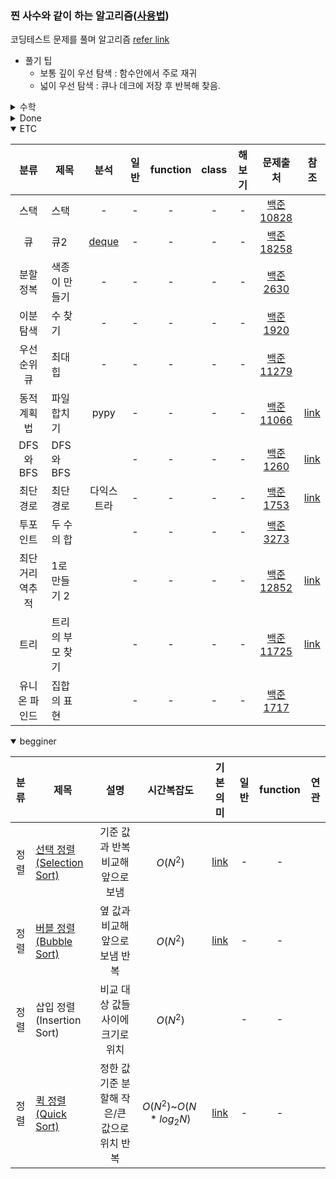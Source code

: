 ### 찐 사수와 같이 하는 알고리즘([사용법](./refer/README.md))
코딩테스트 문제를 풀며 알고리즘  [refer link](https://youtube.com/playlist?list=PLRx0vPvlEmdDHxCvAQS1_6XV4deOwfVrz)
+ 풀기 팁
    + 보통 깊이 우선 탐색 : 함수안에서 주로 재귀
    + 넓이 우선 탐색 : 큐나 데크에 저장 후 반복해 찾음.

<details>
<summary>수학</summary>

| 분류 | 제목 | 분석 | 일반 | function | class | 해보기| 문제출처 | 참조 |
| :---: | --- | :---: | :---: | :---: | :---: | :---: | :---: |:---: |
|수학|팩토리얼| :---: | :---: | :---: | :---: | :---: | :---: |[감마함수](https://youtu.be/v0wOBDOuQX8)|
|수학|최소 거리 횟수|[link](./analysis/baekjoon_2292_analysis.txt)|[py](./python/baekjoon_2292_flat.py)|-|-|-|[백준 2292](https://www.acmicpc.net/problem/2292)|-|
|수학|행렬 속 분수 찾기|[link](./analysis/baekjoon_1193_analysis.txt)|[py](./python/baekjoon_1193_flat.py)|-|-|-|[백준 1193](https://www.acmicpc.net/problem/1193)|[link](https://coder38611.tistory.com/61)|
|수학|최소 배달 봉지|[link](./analysis/baekjoon_2839_analysis.txt)|[py](./python/baekjoon_2839_flat.py)|-|-|-|[백준 2839](https://www.acmicpc.net/problem/2839)|-|
|수학|소수찾기||[py](https://www.acmicpc.net/source/39865962)|-|-|-|[백준 1978](https://www.acmicpc.net/problem/1978)||
|수학|구간 소수 찾기||[py](https://www.acmicpc.net/source/39910686)|-|-|-|[백준 2581](https://www.acmicpc.net/problem/2581)||
|수학|에라토스테네스의 체||[py](https://www.acmicpc.net/source/39961586)|-|-|-|[백준 11653](https://www.acmicpc.net/problem/11653)|[link](https://youtu.be/5ypkoEgFdH8)|
</details>

<details >
<summary>Done</summary>

| 분류 | 제목 | 분석 | 일반 | function | class | 해보기| 문제출처 | 참조 |
| :---: | --- | :---: | :---: | :---: | :---: | :---: | :---: |:---: |
|이진트리|6÷2(1+2)?중위표기법|||-|-|-||[link](https://youtu.be/3doWeqpD5gk)|
|완전탐색|변경 블랙잭|[link](./analysis/baekjoon_2798_analysis.txt)|[py](./python/baekjoon_2798_flat.py)|-|-|-|[백준 2798](https://www.acmicpc.net/problem/2798)|-|
|DFS|백트래킹|-|-|[py](./python/baekjoon_15649_function.py)|-|-|[백준 15649](https://www.acmicpc.net/problem/15649)|[link](https://velog.io/@yusuk6185/%EB%B0%B1%EC%A4%80-15649-N%EA%B3%BC-M-1-%ED%8C%8C%EC%9D%B4%EC%8D%AC-with-%EB%B0%B1%ED%8A%B8%EB%9E%98%ED%82%B9)| 
|선택정렬|수 정렬하기|[link](./analysis/baekjoon_2750_analysis.txt)|[py](./python/baekjoon_2750_flat.py)|-|-|-|[백준 2750](https://www.acmicpc.net/problem/2750)|-|
|병합정렬|수 정렬하기|||[py](./python/baekjoon_2751_function.py)|-|-|[백준 2751](https://www.acmicpc.net/problem/2751)|[link](https://eunhee-programming.tistory.com/105)|
|?|중복 수 정렬하기|-|[py](./python/baekjoon_10989_flat.py)|-|-|-|[백준 10989](https://www.acmicpc.net/problem/10989)|| 
|위상정렬|임계경로|||-|-|-|[백준 10989](https://www.acmicpc.net/problem/1948)|[youtube](https://youtu.be/WR5U_oWwf54)|
|위상정렬||||-|-|-||[youtube](https://youtu.be/qzfeVeajuyc)|
|타잔SCC정렬||||-|-|-||[youtube](https://youtu.be/H_Cg3-rv7RU)||
|통계|통계 수치 구하기|[link](./analysis/baekjoon_2108_analysis.txt)||-|-|-|[백준 2108](https://www.acmicpc.net/problem/2108)|[link](https://velog.io/@jaenny/%EB%B0%B1%EC%A4%80-2108-%ED%86%B5%EA%B3%84%ED%95%99-Python%ED%8C%8C%EC%9D%B4%EC%8D%AC)| 
|다이나믹 프로그래밍|피보나치 함수|[py](https://www.acmicpc.net/source/40047040)|-|-|-|-|[백준 1003](https://www.acmicpc.net/problem/1003)|[link](https://myjamong.tistory.com/303?category=898047)| 
|다이나믹 프로그래밍|2×n 타일링|-|-|-|-|-|[백준 11726](https://www.acmicpc.net/problem/11726)|[link](https://wook-2124.tistory.com/455)| 
|그리디|잔돈 주기|-|[py](./python/baekjoon_11047_flat.py)|-|-|-|[백준 11047](https://www.acmicpc.net/problem/11047)|[link](https://puleugo.tistory.com/20)| 
|정수론 및 조합론|배수와 약수|-|-|-|-|-|[백준 5086](https://www.acmicpc.net/problem/5086)|| 
</details>

<details open>
<summary>ETC</summary>

| 분류 | 제목 | 분석 | 일반 | function | class | 해보기| 문제출처 | 참조 |
| :---: | --- | :---: | :---: | :---: | :---: | :---: | :---: |:---: |
|스택|스택|-|-|-|-|-|[백준 10828](https://www.acmicpc.net/problem/10828)|| 
|큐|큐2|[deque](https://docs.python.org/3/library/collections.html#collections.deque)|-|-|-|-|[백준 18258](https://www.acmicpc.net/problem/18258)|| 
|분할 정복|색종이 만들기|-|-|-|-|-|[백준 2630](https://www.acmicpc.net/problem/2630)|| 
|이분 탐색|수 찾기|-|-|-|-|-|[백준 1920](https://www.acmicpc.net/problem/1920)|| 
|우선순위 큐|최대 힙|-|-|-|-|-|[백준 11279](https://www.acmicpc.net/problem/11279)||
|동적 계획법|파일 합치기|pypy|-|-|-|-|[백준 11066](https://www.acmicpc.net/problem/11066)|[link](https://suri78.tistory.com/15)|
|DFS와 BFS|DFS와 BFS||-|-|-|-|[백준 1260](https://www.acmicpc.net/problem/1260)|[link](https://velog.io/@hamfan524/%EB%B0%B1%EC%A4%80-1260%EB%B2%88-Python-%ED%8C%8C%EC%9D%B4%EC%8D%AC)|
|최단 경로|최단 경로|다익스트라|-|-|-|-|[백준 1753](https://www.acmicpc.net/problem/1753)|[link](https://my-coding-notes.tistory.com/200)|
|투포인트|두 수의 합||-|-|-|-|[백준 3273](https://www.acmicpc.net/problem/3273)||
|최단거리 역추적|1로 만들기 2||-|-|-|-|[백준 12852](https://www.acmicpc.net/problem/12852)|[link](https://claude-u.tistory.com/349)|
|트리|트리의 부모 찾기||-|-|-|-|[백준 11725](https://www.acmicpc.net/problem/11725)|[link](https://yanoo.tistory.com/52)|
|유니온 파인드|집합의 표현||-|-|-|-|[백준 1717](https://www.acmicpc.net/problem/1717)||
</details>
 
<details open>
<summary>begginer</summary>

| 분류 | 제목 | 설명 | 시간복잡도 | 기본의미 | 일반 | function | 연관 |
| :---: | --- | :---: | :---: | :---: | :---: | :---: | :---: |
|정렬|[선택 정렬(Selection Sort)](https://youtu.be/8ZiSzteFRYc)|기준 값과 반복 비교해 앞으로 보냄|$O(N^2)$|[link](https://docs.google.com/spreadsheets/d/18TZ_dfJ_MY6-XAnB3lV5-C2skDgVgrPZkPTDCbKVpF4/edit#gid=0)|-|-|| 
|정렬|[버블 정렬(Bubble Sort)](https://youtu.be/EZN0Irp2aPs)|옆 값과 비교해 앞으로 보냄 반복|$O(N^2)$|[link](https://docs.google.com/spreadsheets/d/18TZ_dfJ_MY6-XAnB3lV5-C2skDgVgrPZkPTDCbKVpF4/edit#gid=2018194806)|-|-|| 
|정렬|삽입 정렬(Insertion Sort)|비교 대상 값들 사이에 크기로 위치|$O(N^2)$||-|-|| 
|정렬|[퀵 정렬(Quick Sort)](https://youtu.be/7BDzle2n47c)|정한 값 기준 분할해 작은/큰 값으로 위치 반복|$O(N^2)$~$O(N*log_2N)$|[link](https://docs.google.com/spreadsheets/d/18TZ_dfJ_MY6-XAnB3lV5-C2skDgVgrPZkPTDCbKVpF4/edit#gid=730421551)|-|-|| 
</details>
